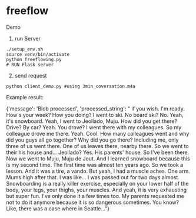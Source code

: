 # freeflow

Demo

1. run Server

```
./setup_env.sh
source venv/bin/activate
python freeflowing.py
# RUN Flask server
```

2. send request

```
python client_demo.py #using 3min_coversation.m4a
```

Example result:

{'message': 'Blob processed', 'processed_string': " if you wish. I'm ready. How's your week? How you doing? I went to ski. No board ski? No. Yeah, it's snowboard. Yeah, I went to Jeollado, Muju. How did you get there? Drive? By car? Yeah. You drove? I went there with my colleagues. So my colleague drove me there. Yeah. Cool. How many colleagues went and why did you guys all go together? Why did you go there? Including me, only three of us went there. One of us leaves there, nearby there. So we went to their his house and... Jeollado? Yes. His parents' house. So I've been there. Now we went to Muju, Muju de Jout. And I learned snowboard because this is my second time. The first time was almost ten years ago. So we took a lesson. And it was a tire, a vando. But yeah, I had a muscle aches. One arm. Mums high after that. I was like... I was passed out for two days almost. Snowboarding is a really killer exercise, especially on your lower half of the body, your legs, your thighs, your muscles. And yeah, it is very exhausting but super fun. I've only done it a few times too. My parents requested me not to do it anymore because it is so dangerous sometimes. You know? Like, there was a case where in Seattle..."}


